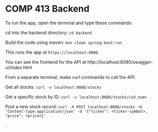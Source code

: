 # COMP 413 Backend

To run the app, open the terminal and type these commands:

cd into the backend directory:
`cd backend`

Build the code using maven:
`mvn clean spring-boot:run`

This runs the app at `https://localhost:8080`.

You can see the frontend for the API at http://localhost:8080/swagger-ui/index.html

From a separate terminal, make curl commands to call the API:

Get all stocks:
`curl -v localhost:8080/stocks`

Get a specific stock by ID:
`curl -v localhost:8080/stocks/<id_num>`

Post a new stock record:
`curl -X POST localhost:8080/stocks -H 'Content-type:application/json' -d '{"ticker": <ticker-symbol>, "price": <price>}'`

.